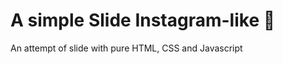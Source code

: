 A simple Slide Instagram-like :beginner:
=============================

An attempt of slide with pure HTML, CSS and Javascript